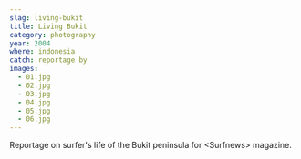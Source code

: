 ```yaml
---
slag: living-bukit
title: Living Bukit
category: photography
year: 2004
where: indonesia
catch: reportage by
images:
  - 01.jpg
  - 02.jpg
  - 03.jpg
  - 04.jpg
  - 05.jpg
  - 06.jpg
---
```


Reportage on surfer's life of the Bukit peninsula for &lt;Surfnews&gt; magazine.

